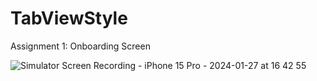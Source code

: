 # TabViewStyle
Assignment 1: Onboarding Screen

![Simulator Screen Recording - iPhone 15 Pro - 2024-01-27 at 16 42 55](https://github.com/pandekar/TabViewStyle/assets/23054969/98753b0a-4073-436c-8f1d-9bc36dd1d929)
